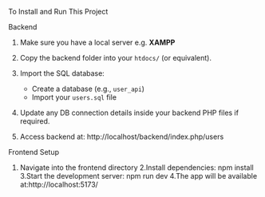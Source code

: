To Install and Run This Project

Backend

1. Make sure you have a local server e.g. **XAMPP**
2. Copy the backend folder into your `htdocs/` (or equivalent).
3. Import the SQL database:

   - Create a database (e.g., `user_api`)
   - Import your `users.sql` file 

4. Update any DB connection details inside your backend PHP files if required.
5. Access backend at: http://localhost/backend/index.php/users

Frontend Setup
1. Navigate into the frontend directory
2.Install dependencies:
npm install
3.Start the development server:
npm run dev
4.The app will be available at:http://localhost:5173/
